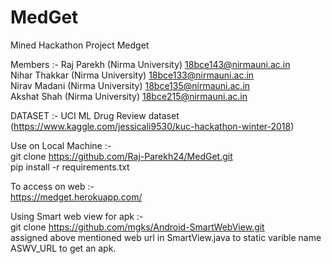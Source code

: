 # MedGet
Mined Hackathon Project Medget


Members :-
Raj Parekh (Nirma University)
  18bce143@nirmauni.ac.in<br>
Nihar Thakkar (Nirma University)
  18bce133@nirmauni.ac.in<br>
Nirav Madani (Nirma University)
  18bce135@nirmauni.ac.in<br>
Akshat Shah (Nirma University)
  18bce215@nirmauni.ac.in<br>
  
  
DATASET :-
UCI ML Drug Review dataset<br>
(https://www.kaggle.com/jessicali9530/kuc-hackathon-winter-2018)

Use on Local Machine :- <br>
git clone https://github.com/Raj-Parekh24/MedGet.git<br>
pip install -r requirements.txt<br>

To access on web :- <br>
https://medget.herokuapp.com/<br>

Using Smart web view for apk :- <br>
git clone https://github.com/mgks/Android-SmartWebView.git<br>
assigned above mentioned web url in SmartView.java to static varible name ASWV_URL to get an apk. <br>
